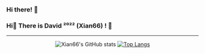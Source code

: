 ### Hi there! 👋
### Hi👋 There is David ²⁰²² (Xian66) ! 👋
-----

<div align="center">

![Xian66's GitHub stats](https://github-readme-stats.vercel.app/api?username=xianyongjian080402&show_icons=true&theme=tokyonight&count_private=true&title_color=fff&bg_color=E0FFFF,87CEFA,1E90FF&text_color=FFEFD5&locale=cn&icon_color=DEB887)
[![Top Langs](https://github-readme-stats.vercel.app/api/top-langs/?username=xianyongjian080402&layout=compact&langs_count=8)](https://github.com/anuraghazra/github-readme-stats)

</div>

<!--
**Xian66/Xian66** is a ✨ _special_ ✨ repository because its `README.md` (this file) appears on your GitHub profile.

Here are some ideas to get you started:

- 🔭 I’m currently working on ...
- 🌱 I’m currently learning ...
- 👯 I’m looking to collaborate on ...
- 🤔 I’m looking for help with ...
- 💬 Ask me about ...
- 📫 How to reach me: ...
- 😄 Pronouns: ...
- ⚡ Fun fact: ...
-->
